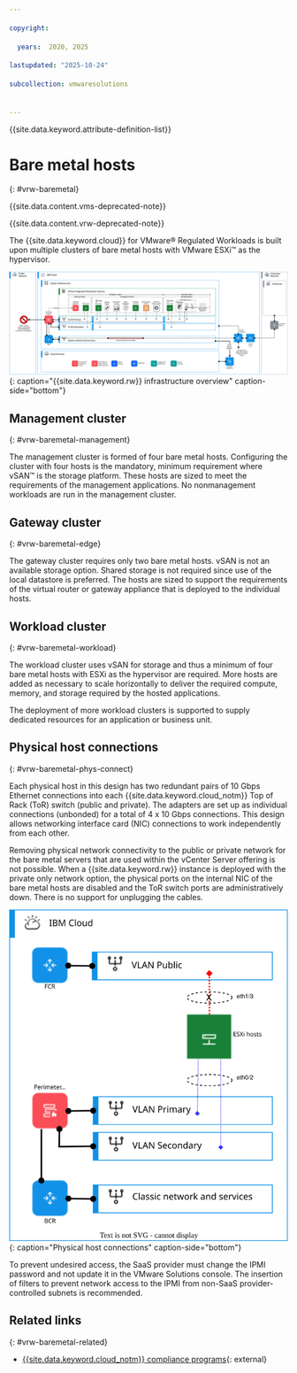 ```yaml
---

copyright:

  years:  2020, 2025

lastupdated: "2025-10-24"

subcollection: vmwaresolutions


---
```


{{site.data.keyword.attribute-definition-list}}

# Bare metal hosts
{: #vrw-baremetal}

{{site.data.content.vms-deprecated-note}}

{{site.data.content.vrw-deprecated-note}}

The {{site.data.keyword.cloud}} for VMware® Regulated Workloads is built upon multiple clusters of bare metal hosts with VMware ESXi™ as the hypervisor.

![{{site.data.keyword.rw}} infrastructure overview](../../images/vrw-v2-overview-2.svg "{{site.data.keyword.rw}} infrastructure overview"){: caption="{{site.data.keyword.rw}} infrastructure overview" caption-side="bottom"}

## Management cluster
{: #vrw-baremetal-management}

The management cluster is formed of four bare metal hosts. Configuring the cluster with four hosts is the mandatory, minimum requirement where vSAN™ is the storage platform. These hosts are sized to meet the requirements of the management applications. No nonmanagement workloads are run in the management cluster.

## Gateway cluster
{: #vrw-baremetal-edge}

The gateway cluster requires only two bare metal hosts. vSAN is not an available storage option. Shared storage is not required since use of the local datastore is preferred. The hosts are sized to support the requirements of the virtual router or gateway appliance that is deployed to the individual hosts.

## Workload cluster
{: #vrw-baremetal-workload}

The workload cluster uses vSAN for storage and thus a minimum of four bare metal hosts with ESXi as the hypervisor are required. More hosts are added as necessary to scale horizontally to deliver the required compute, memory, and storage required by the hosted applications.

The deployment of more workload clusters is supported to supply dedicated resources for an application or business unit.

## Physical host connections
{: #vrw-baremetal-phys-connect}

Each physical host in this design has two redundant pairs of 10 Gbps Ethernet connections into each {{site.data.keyword.cloud_notm}} Top of Rack (ToR) switch (public and private). The adapters are set up as individual connections (unbonded) for a total of 4 x 10 Gbps connections. This design allows networking interface card (NIC) connections to work independently from each other.

Removing physical network connectivity to the public or private network for the bare metal servers that are used within the vCenter Server offering is not possible. When a {{site.data.keyword.rw}} instance is deployed with the private only network option, the physical ports on the internal NIC of the bare metal hosts are disabled and the ToR switch ports are administratively down. There is no support for unplugging the cables.

![Physical host connections](../../images/vrw-v2-baremetal.svg "Physical host connections"){: caption="Physical host connections" caption-side="bottom"}

To prevent undesired access, the SaaS provider must change the IPMI password and not update it in the VMware Solutions console. The insertion of filters to prevent network access to the IPMI from non-SaaS provider-controlled subnets is recommended.

## Related links
{: #vrw-baremetal-related}

* [{{site.data.keyword.cloud_notm}} compliance programs](https://www.ibm.com/products/cloud/compliance){: external}
